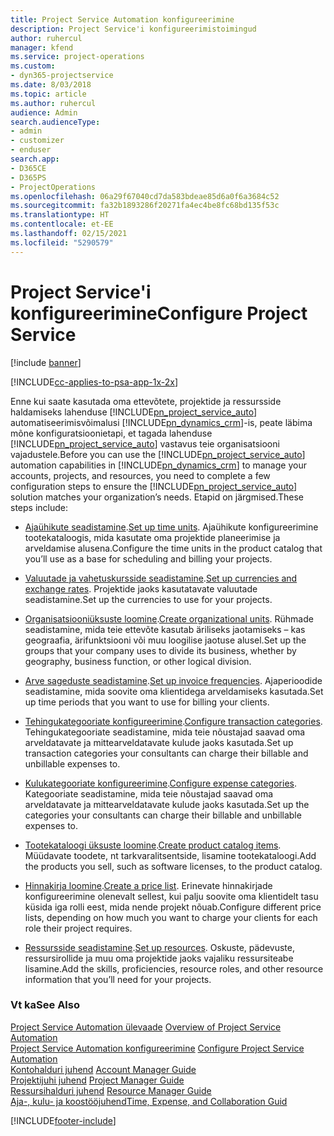 ```yaml
---
title: Project Service Automation konfigureerimine
description: Project Service'i konfigureerimistoimingud
author: ruhercul
manager: kfend
ms.service: project-operations
ms.custom:
- dyn365-projectservice
ms.date: 8/03/2018
ms.topic: article
ms.author: ruhercul
audience: Admin
search.audienceType:
- admin
- customizer
- enduser
search.app:
- D365CE
- D365PS
- ProjectOperations
ms.openlocfilehash: 06a29f67040cd7da583bdeae85d6a0f6a3684c52
ms.sourcegitcommit: fa32b1893286f20271fa4ec4be8fc68bd135f53c
ms.translationtype: HT
ms.contentlocale: et-EE
ms.lasthandoff: 02/15/2021
ms.locfileid: "5290579"
---
```

# <a name="configure-project-service"></a><span data-ttu-id="caa12-103">Project Service'i konfigureerimine</span><span class="sxs-lookup"><span data-stu-id="caa12-103">Configure Project Service</span></span>

[!include [banner](../includes/psa-now-project-operations.md)]

[!INCLUDE[cc-applies-to-psa-app-1x-2x](../includes/cc-applies-to-psa-app-1x-2x.md)]

<span data-ttu-id="caa12-104">Enne kui saate kasutada oma ettevõtete, projektide ja ressursside haldamiseks lahenduse [!INCLUDE[pn_project_service_auto](../includes/pn-project-service-auto.md)] automatiseerimisvõimalusi [!INCLUDE[pn_dynamics_crm](../includes/pn-dynamics-crm.md)]-is, peate läbima mõne konfiguratsioonietapi, et tagada lahenduse [!INCLUDE[pn_project_service_auto](../includes/pn-project-service-auto.md)] vastavus teie organisatsiooni vajadustele.</span><span class="sxs-lookup"><span data-stu-id="caa12-104">Before you can use the [!INCLUDE[pn_project_service_auto](../includes/pn-project-service-auto.md)] automation capabilities in [!INCLUDE[pn_dynamics_crm](../includes/pn-dynamics-crm.md)] to manage your accounts, projects, and resources, you need to complete a few configuration steps to ensure the [!INCLUDE[pn_project_service_auto](../includes/pn-project-service-auto.md)] solution matches your organization’s needs.</span></span> <span data-ttu-id="caa12-105">Etapid on järgmised.</span><span class="sxs-lookup"><span data-stu-id="caa12-105">These steps include:</span></span>  
  
-   <span data-ttu-id="caa12-106">[Ajaühikute seadistamine](../psa/set-up-time-units.md).</span><span class="sxs-lookup"><span data-stu-id="caa12-106">[Set up time units](../psa/set-up-time-units.md).</span></span> <span data-ttu-id="caa12-107">Ajaühikute konfigureerimine tootekataloogis, mida kasutate oma projektide planeerimise ja arveldamise alusena.</span><span class="sxs-lookup"><span data-stu-id="caa12-107">Configure the time units in the product catalog that you’ll use as a base for scheduling and billing your projects.</span></span>  
  
-   <span data-ttu-id="caa12-108">[Valuutade ja vahetuskursside seadistamine](../psa/set-up-currencies-exchange-rates.md).</span><span class="sxs-lookup"><span data-stu-id="caa12-108">[Set up currencies and exchange rates](../psa/set-up-currencies-exchange-rates.md).</span></span> <span data-ttu-id="caa12-109">Projektide jaoks kasutatavate valuutade seadistamine.</span><span class="sxs-lookup"><span data-stu-id="caa12-109">Set up the currencies to use for your projects.</span></span>  
  
-   <span data-ttu-id="caa12-110">[Organisatsiooniüksuste loomine](../psa/create-organizational-units.md).</span><span class="sxs-lookup"><span data-stu-id="caa12-110">[Create organizational units](../psa/create-organizational-units.md).</span></span> <span data-ttu-id="caa12-111">Rühmade seadistamine, mida teie ettevõte kasutab äriliseks jaotamiseks – kas geograafia, ärifunktsiooni või muu loogilise jaotuse alusel.</span><span class="sxs-lookup"><span data-stu-id="caa12-111">Set up the groups that your company uses to divide its business, whether by geography, business function, or other logical division.</span></span>  
  
-   <span data-ttu-id="caa12-112">[Arve sageduste seadistamine](../psa/set-up-invoice-frequencies.md).</span><span class="sxs-lookup"><span data-stu-id="caa12-112">[Set up invoice frequencies](../psa/set-up-invoice-frequencies.md).</span></span> <span data-ttu-id="caa12-113">Ajaperioodide seadistamine, mida soovite oma klientidega arveldamiseks kasutada.</span><span class="sxs-lookup"><span data-stu-id="caa12-113">Set up time periods that you want to use for billing your clients.</span></span>  
  
-   <span data-ttu-id="caa12-114">[Tehingukategooriate konfigureerimine](../psa/configure-transaction-categories.md).</span><span class="sxs-lookup"><span data-stu-id="caa12-114">[Configure transaction categories](../psa/configure-transaction-categories.md).</span></span> <span data-ttu-id="caa12-115">Tehingukategooriate seadistamine, mida teie nõustajad saavad oma arveldatavate ja mittearveldatavate kulude jaoks kasutada.</span><span class="sxs-lookup"><span data-stu-id="caa12-115">Set up transaction categories your consultants can charge their billable and unbillable expenses to.</span></span>  
  
-   <span data-ttu-id="caa12-116">[Kulukategooriate konfigureerimine](../psa/configure-expense-categories.md).</span><span class="sxs-lookup"><span data-stu-id="caa12-116">[Configure expense categories](../psa/configure-expense-categories.md).</span></span> <span data-ttu-id="caa12-117">Kategooriate seadistamine, mida teie nõustajad saavad oma arveldatavate ja mittearveldatavate kulude jaoks kasutada.</span><span class="sxs-lookup"><span data-stu-id="caa12-117">Set up the categories your consultants can charge their billable and unbillable expenses to.</span></span>  
  
-   <span data-ttu-id="caa12-118">[Tootekataloogi üksuste loomine](../psa/create-product-catalog-items.md).</span><span class="sxs-lookup"><span data-stu-id="caa12-118">[Create product catalog items](../psa/create-product-catalog-items.md).</span></span> <span data-ttu-id="caa12-119">Müüdavate toodete, nt tarkvaralitsentside, lisamine tootekataloogi.</span><span class="sxs-lookup"><span data-stu-id="caa12-119">Add the products you sell, such as software licenses, to the product catalog.</span></span>  
  
-   <span data-ttu-id="caa12-120">[Hinnakirja loomine](../psa/create-price-list.md).</span><span class="sxs-lookup"><span data-stu-id="caa12-120">[Create a price list](../psa/create-price-list.md).</span></span> <span data-ttu-id="caa12-121">Erinevate hinnakirjade konfigureerimine olenevalt sellest, kui palju soovite oma klientidelt tasu küsida iga rolli eest, mida nende projekt nõuab.</span><span class="sxs-lookup"><span data-stu-id="caa12-121">Configure different price lists, depending on how much you want to charge your clients for each role their project requires.</span></span>  
  
-   <span data-ttu-id="caa12-122">[Ressursside seadistamine](../psa/set-up-resources.md).</span><span class="sxs-lookup"><span data-stu-id="caa12-122">[Set up resources](../psa/set-up-resources.md).</span></span> <span data-ttu-id="caa12-123">Oskuste, pädevuste, ressursirollide ja muu oma projektide jaoks vajaliku ressursiteabe lisamine.</span><span class="sxs-lookup"><span data-stu-id="caa12-123">Add the skills, proficiencies, resource roles, and other resource information that you’ll need for your projects.</span></span>  
  
### <a name="see-also"></a><span data-ttu-id="caa12-124">Vt ka</span><span class="sxs-lookup"><span data-stu-id="caa12-124">See Also</span></span>  
 <span data-ttu-id="caa12-125">[Project Service Automation ülevaade](../psa/overview.md) </span><span class="sxs-lookup"><span data-stu-id="caa12-125">[Overview of Project Service Automation](../psa/overview.md) </span></span>  
 <span data-ttu-id="caa12-126">[Project Service Automation konfigureerimine](../psa/configure.md) </span><span class="sxs-lookup"><span data-stu-id="caa12-126">[Configure Project Service Automation](../psa/configure.md) </span></span>  
 <span data-ttu-id="caa12-127">[Kontohalduri juhend](../psa/account-manager-guide.md) </span><span class="sxs-lookup"><span data-stu-id="caa12-127">[Account Manager Guide](../psa/account-manager-guide.md) </span></span>  
 <span data-ttu-id="caa12-128">[Projektijuhi juhend](../psa/project-manager-guide.md) </span><span class="sxs-lookup"><span data-stu-id="caa12-128">[Project Manager Guide](../psa/project-manager-guide.md) </span></span>  
 <span data-ttu-id="caa12-129">[Ressursihalduri juhend](../psa/resource-manager-guide.md) </span><span class="sxs-lookup"><span data-stu-id="caa12-129">[Resource Manager Guide](../psa/resource-manager-guide.md) </span></span>  
 [<span data-ttu-id="caa12-130">Aja-, kulu- ja koostööjuhend</span><span class="sxs-lookup"><span data-stu-id="caa12-130">Time, Expense, and Collaboration Guid</span></span>](../psa/time-expense-collaboration-guide.md)


[!INCLUDE[footer-include](../includes/footer-banner.md)]